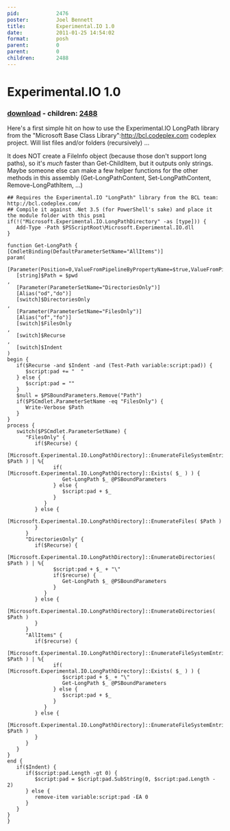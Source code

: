 ```yaml
---
pid:            2476
poster:         Joel Bennett
title:          Experimental.IO 1.0
date:           2011-01-25 14:54:02
format:         posh
parent:         0
parent:         0
children:       2488
---
```


# Experimental.IO 1.0

### [download](2476.ps1) - children: [2488](2488.md)

Here's a first simple hit on how to use the Experimental.IO LongPath library from the "Microsoft Base Class Library":http://bcl.codeplex.com codeplex project.  Will list files and/or folders (recursively) ... 

It does NOT create a FileInfo object (because those don't support long paths), so it's *much* faster than Get-ChildItem, but it outputs only strings. Maybe someone else can make a few helper functions for the other methods in this assembly (Get-LongPathContent, Set-LongPathContent, Remove-LongPathItem, ...)

```posh
## Requires the Experimental.IO "LongPath" library from the BCL team: http://bcl.codeplex.com/
## Compile it against .Net 3.5 (for PowerShell's sake) and place it the module folder with this psm1
if(!("Microsoft.Experimental.IO.LongPathDirectory" -as [type])) {
   Add-Type -Path $PSScriptRoot\Microsoft.Experimental.IO.dll
}

function Get-LongPath {
[CmdletBinding(DefaultParameterSetName="AllItems")]
param(
   [Parameter(Position=0,ValueFromPipelineByPropertyName=$true,ValueFromPipeline=$true)]
   [string]$Path = $pwd
, 
   [Parameter(ParameterSetName="DirectoriesOnly")]
   [Alias("od","do")]
   [switch]$DirectoriesOnly
, 
   [Parameter(ParameterSetName="FilesOnly")]
   [Alias("of","fo")]
   [switch]$FilesOnly
,
   [switch]$Recurse
,
   [switch]$Indent
)
begin {
   if($Recurse -and $Indent -and (Test-Path variable:script:pad)) {
      $script:pad += "  "
   } else {
      $script:pad = ""
   }
   $null = $PSBoundParameters.Remove("Path")
   if($PSCmdlet.ParameterSetName -eq "FilesOnly") {
      Write-Verbose $Path
   }
}
process {
   switch($PSCmdlet.ParameterSetName) {
      "FilesOnly" {
         if($Recurse) {
            [Microsoft.Experimental.IO.LongPathDirectory]::EnumerateFileSystemEntries( $Path ) | %{ 
               if( [Microsoft.Experimental.IO.LongPathDirectory]::Exists( $_ ) ) {
                  Get-LongPath $_ @PSBoundParameters
               } else {
                  $script:pad + $_
               }
            }
         } else {
            [Microsoft.Experimental.IO.LongPathDirectory]::EnumerateFiles( $Path )
         }
      }
      "DirectoriesOnly" {
         if($Recurse) {
            [Microsoft.Experimental.IO.LongPathDirectory]::EnumerateDirectories( $Path ) | %{ 
               $script:pad + $_ + "\"
               if($recurse) {
                  Get-LongPath $_ @PSBoundParameters
               }
            }
         } else {
            [Microsoft.Experimental.IO.LongPathDirectory]::EnumerateDirectories( $Path )
         }
      }
      "AllItems" {
         if($recurse) {
            [Microsoft.Experimental.IO.LongPathDirectory]::EnumerateFileSystemEntries( $Path ) | %{ 
               if( [Microsoft.Experimental.IO.LongPathDirectory]::Exists( $_ ) ) {
                  $script:pad + $_ + "\"
                  Get-LongPath $_ @PSBoundParameters
               } else {
                  $script:pad + $_
               }
            }
         } else { 
            [Microsoft.Experimental.IO.LongPathDirectory]::EnumerateFileSystemEntries( $Path )
         }
      }
   }
}
end {
   if($Indent) {
      if($script:pad.Length -gt 0) {
         $script:pad = $script:pad.SubString(0, $script:pad.Length - 2)
      } else {
         remove-item variable:script:pad -EA 0
      }
   }
}
}

```
